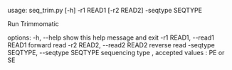 usage: seq_trim.py [-h] -r1 READ1 [-r2 READ2] -seqtype SEQTYPE

Run Trimmomatic

options:
  -h, --help            show this help message and exit
  -r1 READ1, --read1 READ1
                        forward read
  -r2 READ2, --read2 READ2
                        reverse read
  -seqtype SEQTYPE, --seqtype SEQTYPE
                        sequencing type , accepted values : PE or SE
